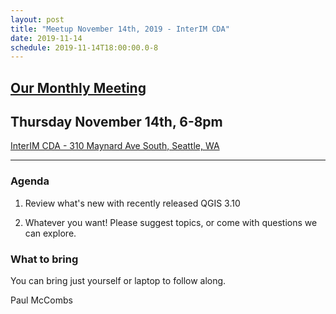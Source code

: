 ```yaml
---
layout: post
title: "Meetup November 14th, 2019 - InterIM CDA"
date: 2019-11-14
schedule: 2019-11-14T18:00:00.0-8
---
```

## [Our Monthly Meeting](https://www.meetup.com/Puget-Sound-QGIS-Users-Group/events/gkjkpqyzpbqb/)
## Thursday November 14th, 6-8pm

[InterIM CDA - 310 Maynard Ave South, Seattle, WA](https://www.openstreetmap.org/?mlat=47.599777&mlon=-122.324669#map=18/47.59957/-122.32641)

---

### Agenda ###

1. Review what's new with recently released QGIS 3.10

2. Whatever you want! Please suggest topics, or come with questions we can explore.

### What to bring ###
You can bring just yourself or laptop to follow along.

Paul McCombs
